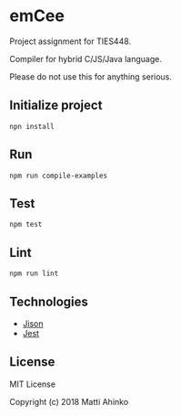 # emCee

Project assignment for TIES448.

Compiler for hybrid C/JS/Java language.

Please do not use this for anything serious.

## Initialize project

    npn install

## Run

    npm run compile-examples

## Test

    npm test

## Lint

    npm run lint

## Technologies

- [Jison](http://zaa.ch/jison/)
- [Jest](https://jestjs.io)

## License

MIT License

Copyright (c) 2018 Matti Ahinko
